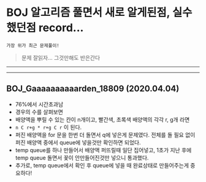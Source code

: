 # BOJ 알고리즘 풀면서 새로 알게된점, 실수했던점 record...
```
가장 위가 최근 문제풀이!
```
> 문제 잘읽자... 그것만해도 반은간다
---

---
## BOJ_Gaaaaaaaaaarden_18809 (2020.04.04)
- 76%에서 시간초과남
- 경우의 수를 살펴보면
- 배양액을 뿌릴 수 있는 칸이 n개이고, 빨간색, 초록색 배양액의 각각 r, g개 라면
- `n C r+g * r+g C r` 이 된다.
- 퍼진 배양액을 for 문을 한번 더 돌면서 q에 넣은게 문제였다. 전체를 돌 필요 없이 퍼진 배양액 중에서 queue에 넣을것만 확인하면 되었다.
- temp queue를 하나 만들어서 배양액 퍼뜨릴때 일단 집어넣고, 1초가 지난 후에 temp queue 돌면서 꽃이 안만들어진것만 넣으니 통과했다.
- 추가로, temp queue에서 확인 후 queue에 넣을 때 완료상태로 만들어주는게 중요하다!